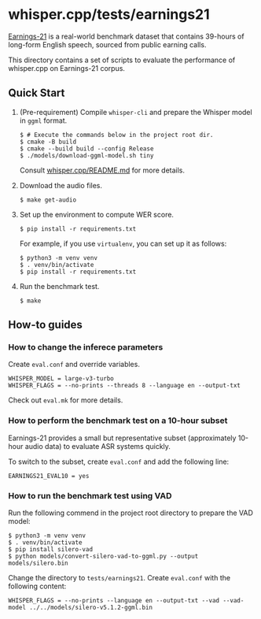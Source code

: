 # whisper.cpp/tests/earnings21

[Earnings-21](https://arxiv.org/abs/2104.11348) is a real-world benchmark
dataset that contains 39-hours of long-form English speech, sourced from
public earning calls.

This directory contains a set of scripts to evaluate the performance of
whisper.cpp on Earnings-21 corpus.

## Quick Start

1. (Pre-requirement) Compile `whisper-cli` and prepare the Whisper
   model in `ggml` format.

   ```
   $ # Execute the commands below in the project root dir.
   $ cmake -B build
   $ cmake --build build --config Release
   $ ./models/download-ggml-model.sh tiny
   ```

   Consult [whisper.cpp/README.md](../../README.md) for more details.

2. Download the audio files.

   ```
   $ make get-audio
   ```

3. Set up the environment to compute WER score.

   ```
   $ pip install -r requirements.txt
   ```

   For example, if you use `virtualenv`, you can set up it as follows:

   ```
   $ python3 -m venv venv
   $ . venv/bin/activate
   $ pip install -r requirements.txt
   ```

4. Run the benchmark test.

   ```
   $ make
   ```

## How-to guides

### How to change the inferece parameters

Create `eval.conf` and override variables.

```
WHISPER_MODEL = large-v3-turbo
WHISPER_FLAGS = --no-prints --threads 8 --language en --output-txt
```

Check out `eval.mk` for more details.

### How to perform the benchmark test on a 10-hour subset

Earnings-21 provides a small but representative subset (approximately
10-hour audio data) to evaluate ASR systems quickly.

To switch to the subset, create `eval.conf` and add the following line:

```
EARNINGS21_EVAL10 = yes
```

### How to run the benchmark test using VAD

Run the following commend in the project root directory to prepare the
VAD model:

```
$ python3 -m venv venv
$ . venv/bin/activate
$ pip install silero-vad
$ python models/convert-silero-vad-to-ggml.py --output models/silero.bin
```

Change the directory to `tests/earnings21`. Create `eval.conf` with the
following content:

```
WHISPER_FLAGS = --no-prints --language en --output-txt --vad --vad-model ../../models/silero-v5.1.2-ggml.bin
```
